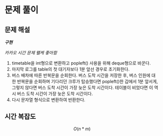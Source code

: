   # 문제 풀이

## 문제 해설

***구현***

*카카오 시간 문제 왤케 좋아함*

1. timetable을 int형으로 변환하고 popleft() 사용을 위해 deque형으로 바꾼다.
2. 마지막 로그를 table의 첫 대기자보다 1분 앞선 경우로 초기화한다.
3. 버스 배차에 따른 반복문을 순회한다. 버스 도착 시간을 저장한 후, 버스 인원에 대한 반복문을 순회하며 기다리던 크루가 탑승했다면 popleft()한 갑에서 1분 앞서게, 그렇지 않다면 버스 도착 시간이 가장 늦은 도착 시간이다. 테이블이 비었다면 이 역시 버스 도착 시간이 가장 늦은 도착 시간이다.
4. 다시 문자열 형식으로 변환하여 반환한다.


## 시간 복잡도

$$O(n*m)$$

